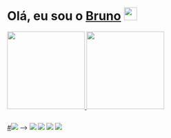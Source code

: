 
 <h1>Olá, eu sou o  <a href="https://www.linkedin.com/in/bruno-batistabbf/">Bruno</a> <img src = "https://media.giphy.com/media/hvRJCLFzcasrR4ia7z/giphy.gif" width="30 px"> </h1>

 <div>
  <a href="https://github.com/brunobatistabbf">
  <img height="180em" src="https://github-readme-stats.vercel.app/api?username=brunobatistabbf&show_icons=true&theme=clean&include_all_commits=true&count_private=true"/>
  <img height="180em" src="https://github-readme-stats.vercel.app/api/top-langs/?username=brunobatistabbf&layout=compact&langs_count=7&theme=clean"/>
</div>

  ##
  <div> 
  #<a href="https://www.youtube.com/channel/UCYs__hhi8p_INja7e_KXUwA/featured" target="_blank"><img src="https://img.shields.io/badge/YouTube-FF0000?style=for-the-badge&logo=youtube&logoColor=white" target="_blank"></a> -->
  <a href = "mailto:brunobatistaferreirabbf@gmail.com"><img src="https://img.shields.io/badge/-Gmail-%23333?style=for-the-badge&logo=gmail&logoColor=white" target="_blank"></a>
  <a href="https://www.linkedin.com/in/bruno-batistabbf/" target="_blank"><img src="https://img.shields.io/badge/-LinkedIn-%230077B5?style=for-the-badge&logo=linkedin&logoColor=white" target="_blank"></a> 
    <a href="https://brunobatistaoficial.medium.com/" target="_blank"><img src="https://img.shields.io/badge/Medium-12100E?style=for-the-badge&logo=medium&logoColor=white" target="_blank"></a>
     <a href="https://steamcommunity.com/id/bbatista/" target="_blank"><img src="https://img.shields.io/badge/Steam-000000?style=for-the-badge&logo=steam&logoColor=white" target="_blank"></a>
</div>
